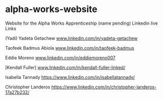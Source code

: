 # alpha-works-website
Website for the Alpha Works Apprenticeship (name pending)
Linkedin live Links

(Yadi) Yadeta Getachew 
www.linkedin.com/in/yadeta-getachew


Taofeek Badmus Abiola
www.linkedin.com/in/taofeek-badmus

Eddie Moreno
www.linkedin.com/in/eddiemoreno007

[Kendall Fuller]
www.linkedin.com/in/kendall-fuller-linked/

Isabella Tannady
https://www.linkedin.com/in/isabellatannady/

Christopher Landeros
https://www.linkedin.com/in/christopher-landeros-17a27b232/
